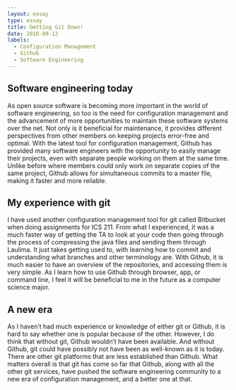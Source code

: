 ```yaml
---
layout: essay
type: essay
title: Getting Git Down!
date: 2016-09-12
labels:
  - Configuration Management
  - Github
  - Software Engineering
---
```


## Software engineering today

As open source software is becoming more important in the world of software engineering, so too is the need for configuration management and the advancement of more opportunities to maintain these software systems over the net. Not only is it beneficial for maintenance, it provides different perspectives from other members on keeping projects error-free and optimal. With the latest tool for configuration management, Github has provided many software engineers with the opportunity to easily manage their projects, even with separate people working on them at the same time. Unlike before where members could only work on separate copies of the same project, Github allows for simultaneous commits to a master file, making it faster and more reliable.

## My experience with git

I have used another configuration management tool for git called Bitbucket when doing assignments for ICS 211. From what I experienced, it was a much faster way of getting the TA to look at your code then going through the process of compressing the java files and sending them through Laulima. It just takes getting used to, with learning how to commit and understanding what branches and other terminology are. With Github, it is much easier to have an overview of the repositories, and accessing them is very simple. As I learn how to use Github through browser, app, or command line, I feel it will be beneficial to me in the future as a computer science major.

## A new era

As I haven’t had much experience or knowledge of either git or Github, it is hard to say whether one is popular because of the other. However, I do think that without git, Github wouldn’t have been available. And without Github, git could have possibly not have been as well-known as it is today. There are other git platforms that are less established than Github. What matters overall is that git has come so far that Github, along with all the other git services, have pushed the software engineering community to a new era of configuration management, and a better one at that.
